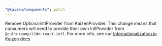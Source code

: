 ```yaml
---
"@kaizen/components": patch
---
```


Remove OptionalIntlProvider from KaizenProvider.
This change means that consumers will need to provide their own IntlProvider from `@cultureamp/i18n-react-intl`.
For more info, see our [Internationalization in Kaizen docs](https://cultureamp.design/storybook/?path=/docs/components-kaizen-provider-internationalization-in-kaizen--docs)
